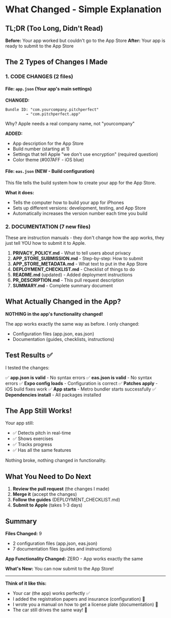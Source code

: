 # What Changed - Simple Explanation

## TL;DR (Too Long, Didn't Read)

**Before:** Your app worked but couldn't go to the App Store
**After:** Your app is ready to submit to the App Store

## The 2 Types of Changes I Made

### 1. CODE CHANGES (2 files)

#### File: `app.json` (Your app's main settings)

**CHANGED:**
```
Bundle ID: "com.yourcompany.pitchperfect"
         → "com.pitchperfect.app"
```
Why? Apple needs a real company name, not "yourcompany"

**ADDED:**
- App description for the App Store
- Build number (starting at 1)
- Settings that tell Apple "we don't use encryption" (required question)
- Color theme (#007AFF - iOS blue)

#### File: `eas.json` (NEW - Build configuration)

This file tells the build system how to create your app for the App Store.

**What it does:**
- Tells the computer how to build your app for iPhones
- Sets up different versions: development, testing, and App Store
- Automatically increases the version number each time you build

### 2. DOCUMENTATION (7 new files)

These are instruction manuals - they don't change how the app works, they just tell YOU how to submit it to Apple.

1. **PRIVACY_POLICY.md** - What to tell users about privacy
2. **APP_STORE_SUBMISSION.md** - Step-by-step: How to submit
3. **APP_STORE_METADATA.md** - What text to put in the App Store
4. **DEPLOYMENT_CHECKLIST.md** - Checklist of things to do
5. **README.md** (updated) - Added deployment instructions
6. **PR_DESCRIPTION.md** - This pull request description
7. **SUMMARY.md** - Complete summary document

## What Actually Changed in the App?

**NOTHING in the app's functionality changed!**

The app works exactly the same way as before. I only changed:
- Configuration files (app.json, eas.json)
- Documentation (guides, checklists, instructions)

## Test Results ✅

I tested the changes:

✅ **app.json is valid** - No syntax errors
✅ **eas.json is valid** - No syntax errors
✅ **Expo config loads** - Configuration is correct
✅ **Patches apply** - iOS build fixes work
✅ **App starts** - Metro bundler starts successfully
✅ **Dependencies install** - All packages installed

## The App Still Works!

Your app still:
- ✅ Detects pitch in real-time
- ✅ Shows exercises
- ✅ Tracks progress
- ✅ Has all the same features

Nothing broke, nothing changed in functionality.

## What You Need to Do Next

1. **Review the pull request** (the changes I made)
2. **Merge it** (accept the changes)
3. **Follow the guides** (DEPLOYMENT_CHECKLIST.md)
4. **Submit to Apple** (takes 1-3 days)

## Summary

**Files Changed:** 9
- 2 configuration files (app.json, eas.json)
- 7 documentation files (guides and instructions)

**App Functionality Changed:** ZERO - App works exactly the same

**What's New:** You can now submit to the App Store!

---

**Think of it like this:**
- Your car (the app) works perfectly ✅
- I added the registration papers and insurance (configuration) 📄
- I wrote you a manual on how to get a license plate (documentation) 📖
- The car still drives the same way! 🚗
